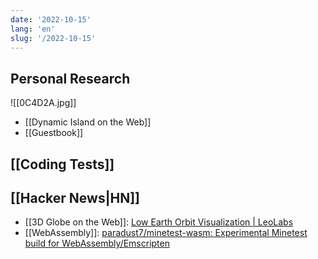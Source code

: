 ```yaml
---
date: '2022-10-15'
lang: 'en'
slug: '/2022-10-15'
---
```


## Personal Research

![[0C4D2A.jpg]]

- [[Dynamic Island on the Web]]
- [[Guestbook]]

## [[Coding Tests]]

## [[Hacker News|HN]]

- [[3D Globe on the Web]]: [Low Earth Orbit Visualization | LeoLabs](https://platform.leolabs.space/visualization)
- [[WebAssembly]]: [paradust7/minetest-wasm: Experimental Minetest build for WebAssembly/Emscripten](https://github.com/paradust7/minetest-wasm)
